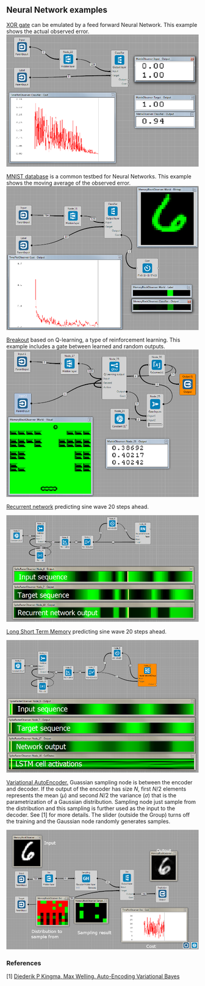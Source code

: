 ## Neural Network examples
[XOR gate](https://github.com/GoodAI/BrainSimulatorSampleProjects/blob/master/NeuralNetworks/Xor.brain) can be emulated by a feed forward Neural Network. This example shows the actual observed error.<br>
![](../img/XOR_flow.PNG)

[MNIST database](https://github.com/GoodAI/BrainSimulatorSampleProjects/blob/master/NeuralNetworks/Mnist.brain) is a common testbed for Neural Networks. This example shows the moving average of the observed error.<br>
![](../img/MNIST_flow.PNG)

[Breakout](https://github.com/GoodAI/BrainSimulatorSampleProjects/blob/master/NeuralNetworks/Breakout.brain) based on Q-learning, a type of reinforcement learning. This example includes a gate between learned and random outputs.
![](../img/Breakout_flow.PNG)

[Recurrent network](https://github.com/GoodAI/BrainSimulatorSampleProjects/blob/master/NeuralNetworks/RNN_sine.brain) predicting sine wave 20 steps ahead.

![](../img/RNN_sine.PNG)

[Long Short Term Memory](https://github.com/GoodAI/BrainSimulatorSampleProjects/blob/master/NeuralNetworks/LSTM_sine.brain) predicting sine wave 20 steps ahead.

![](../img/LSTM_sine.PNG)

[Variational AutoEncoder.](https://github.com/GoodAI/BrainSimulatorSampleProjects/blob/master/NeuralNetworks/LSTM_sine.brain) Guassian sampling node is between the encoder and decoder. If the output of the encoder has size $N$, first $N/2$ elements represents the mean ($\mu$) and second $N/2$ the variance ($\sigma$) that is the parametrization of a Gaussian distribution. Sampling node just sample from the distribution and this sampling is further used as the input to the decoder. See [1] for more details. The slider (outside the Group) turns off the training and the Gaussian node randomly generates samples.

![](../img/Vari_AutoEncoder_brain.PNG)



### References
 [1] [Diederik P Kingma, Max Welling. Auto-Encoding Variational Bayes](http://arxiv.org/abs/1312.6114)
